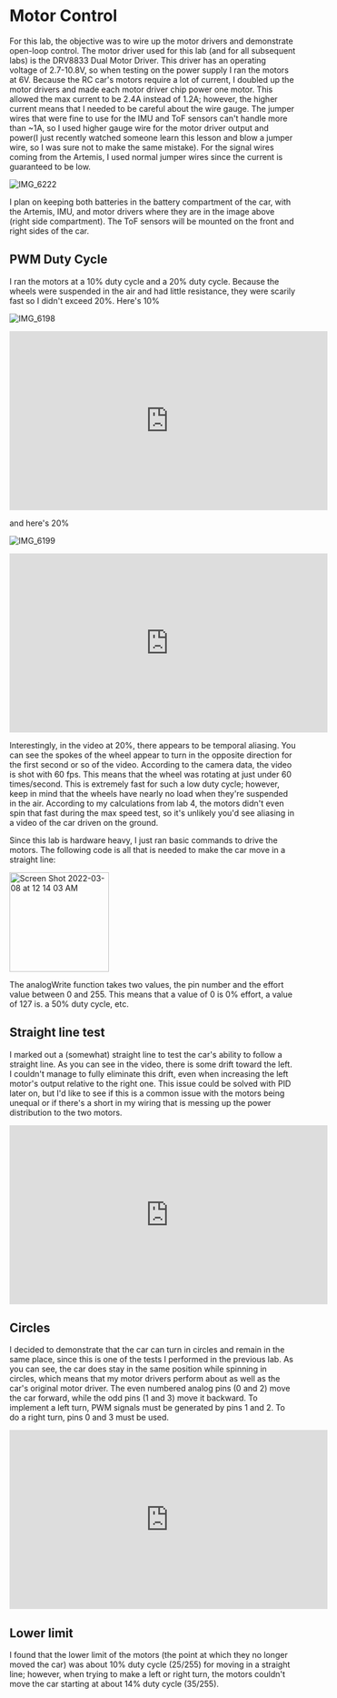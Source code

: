 # Motor Control
For this lab, the objective was to wire up the motor drivers and demonstrate open-loop control. The motor driver used for this lab (and for all subsequent labs) 
is the DRV8833 Dual Motor Driver. This driver has an operating voltage of 2.7-10.8V, so when testing on the power supply I ran the motors at 6V. 
Because the RC car's motors require a lot of current, I doubled up the motor drivers and made each motor driver chip power one motor. This allowed the max current to 
be 2.4A instead of 1.2A; however, the higher current means that I needed to be careful about the wire gauge. The jumper wires that were fine to use for the IMU and ToF
sensors can't handle more than ~1A, so I used higher gauge wire for the motor driver output and power(I just recently watched someone learn this lesson and blow a jumper wire,
so I was sure not to make the same mistake). For the signal wires coming from the Artemis, I used normal jumper wires since the current is guaranteed to be low. 

![IMG_6222](https://user-images.githubusercontent.com/71809396/157168254-4570de25-3a12-4178-8536-3954c25624fe.jpg)

I plan on keeping both batteries in the battery compartment of the car, with the Artemis, IMU, and motor drivers where they are in the image above (right side compartment). The ToF sensors will be mounted on the front and right sides of the car.

## PWM Duty Cycle
I ran the motors at a 10% duty cycle and a 20% duty cycle. Because the wheels were suspended in the air and had little resistance, they were scarily fast 
so I didn't exceed 20%. 
Here's 10%

![IMG_6198](https://user-images.githubusercontent.com/71809396/157169130-8603d4e6-f147-4a33-afb8-365f788e38b6.jpg)

<iframe width="560" height="315" src="https://www.youtube.com/embed/1xWd1by1KB8" frameborder="0" allow="autoplay; encrypted-media" allowfullscreen></iframe>



and here's 20%

![IMG_6199](https://user-images.githubusercontent.com/71809396/157169181-730d1d58-fb66-4faa-8518-cc415d1a7e8e.jpg)

<iframe width="560" height="315" src="https://www.youtube.com/embed/R6NFwGVXkhc" frameborder="0" allow="autoplay; encrypted-media" allowfullscreen></iframe>


Interestingly, in the video at 20%, there appears to be temporal aliasing. You can see the spokes of the wheel appear to turn in the opposite direction for the first second or so of the video. According to the camera data, the video is shot with 60 fps. This means that the wheel was rotating at just under 60 times/second. 
This is extremely fast for such a low duty cycle; however, keep in mind that the wheels have nearly no load when they're suspended in the air. According to my calculations from lab 4, the motors didn't even spin that fast during the max speed test, so it's unlikely you'd see aliasing in a video of the car driven on the ground.

Since this lab is hardware heavy, I just ran basic commands to drive the motors. The following code is all that is needed to make the car move in a straight line:

<img width="175" alt="Screen Shot 2022-03-08 at 12 14 03 AM" src="https://user-images.githubusercontent.com/71809396/157170836-84b65fcc-6dfa-4fe6-b55a-327a4b288b5b.png">

The analogWrite function takes two values, the pin number and the effort value between 0 and 255. This means that a value of 0 is 0% effort, a value of 127 is. a 50% duty cycle, etc. 

## Straight line test
I marked out a (somewhat) straight line to test the car's ability to follow a straight line. As you can see in the video, there is some drift toward the left. I couldn't manage to fully eliminate this drift, even when increasing the left motor's output relative to the right one. This issue could be solved with PID later on, but I'd like to see if this is a common issue with the motors being unequal or if there's a short in my wiring that is messing up the power distribution to the two motors. 

<iframe width="560" height="315" src="https://www.youtube.com/embed/P3CG6HSHHvk" frameborder="0" allow="autoplay; encrypted-media" allowfullscreen></iframe>


## Circles
I decided to demonstrate that the car can turn in circles and remain in the same place, since this is one of the tests I performed in the previous lab. As you can see, the car does stay in the same position while spinning in circles, which means that my motor drivers perform about as well as the car's original motor driver.
The even numbered analog pins (0 and 2) move the car forward, while the odd pins (1 and 3) move it backward. To implement a left turn, PWM signals must be generated by pins 1 and 2. To do a right turn, pins 0 and 3 must be used. 

<iframe width="560" height="315" src="https://www.youtube.com/embed/f85yQD4egsQ" frameborder="0" allow="autoplay; encrypted-media" allowfullscreen></iframe>


## Lower limit
I found that the lower limit of the motors (the point at which they no longer moved the car) was about 10% duty cycle (25/255) for moving in a straight line; however, when trying to make a left or right turn, the motors couldn't move the car starting at about 14% duty cycle (35/255). 


